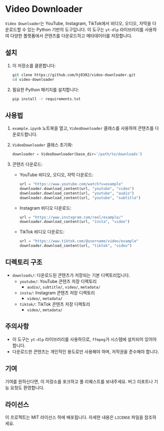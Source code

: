# Video Downloader

`Video Downloader`는 YouTube, Instagram, TikTok에서 비디오, 오디오, 자막을 다운로드할 수 있는 Python 기반의 도구입니다. 이 도구는 `yt-dlp` 라이브러리를 사용하여 다양한 플랫폼에서 콘텐츠를 다운로드하고 메타데이터를 저장합니다.

## 설치

1. 이 저장소를 클론합니다:
   ```bash
   git clone https://github.com/hj0302/video-downloader.git
   cd video-downloader
   ```

2. 필요한 Python 패키지를 설치합니다:
   ```bash
   pip install -r requirements.txt
   ```

## 사용법

1. `example.ipynb` 노트북을 열고, `VideoDownloader` 클래스를 사용하여 콘텐츠를 다운로드합니다.

2. `VideoDownloader` 클래스 초기화:
   ```python
   downloader = VideoDownloader(base_dir='/path/to/downloads')
   ```

3. 콘텐츠 다운로드:
   - YouTube 비디오, 오디오, 자막 다운로드:
     ```python
     url = "https://www.youtube.com/watch?v=example"
     downloader.download_content(url, "youtube", "video")
     downloader.download_content(url, "youtube", "audio")
     downloader.download_content(url, "youtube", "subtitle")
     ```

   - Instagram 비디오 다운로드:
     ```python
     url = "https://www.instagram.com/reel/example/"
     downloader.download_content(url, "insta", "video")
     ```

   - TikTok 비디오 다운로드:
     ```python
     url = "https://www.tiktok.com/@username/video/example"
     downloader.download_content(url, "tiktok", "video")
     ```

## 디렉토리 구조

- `downloads/`: 다운로드된 콘텐츠가 저장되는 기본 디렉토리입니다.
  - `youtube/`: YouTube 콘텐츠 저장 디렉토리
    - `audio/`, `subtitle/`, `video/`, `metadata/`
  - `insta/`: Instagram 콘텐츠 저장 디렉토리
    - `video/`, `metadata/`
  - `tiktok/`: TikTok 콘텐츠 저장 디렉토리
    - `video/`, `metadata/`

## 주의사항

- 이 도구는 `yt-dlp` 라이브러리를 사용하므로, `ffmpeg`가 시스템에 설치되어 있어야 합니다.
- 다운로드한 콘텐츠는 개인적인 용도로만 사용해야 하며, 저작권을 준수해야 합니다.

## 기여

기여를 원하신다면, 이 저장소를 포크하고 풀 리퀘스트를 보내주세요. 버그 리포트나 기능 요청도 환영합니다.

## 라이선스

이 프로젝트는 MIT 라이선스 하에 배포됩니다. 자세한 내용은 `LICENSE` 파일을 참조하세요.